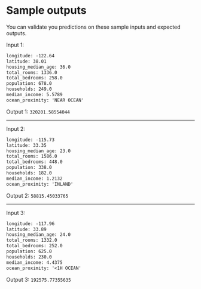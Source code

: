 # Sample outputs

You can validate you predictions on these sample inputs and expected outputs.

Input 1:

```txt
longitude: -122.64
latitude: 38.01
housing_median_age: 36.0
total_rooms: 1336.0
total_bedrooms: 258.0
population: 678.0
households: 249.0
median_income: 5.5789
ocean_proximity: 'NEAR OCEAN'
```

Output 1: `320201.58554044`

-----------------------------------

Input 2:

```txt
longitude: -115.73
latitude: 33.35
housing_median_age: 23.0
total_rooms: 1586.0
total_bedrooms: 448.0
population: 338.0
households: 182.0
median_income: 1.2132
ocean_proximity: 'INLAND'
```

Output 2: `58815.45033765`

-----------------------------------

Input 3:

```txt
longitude: -117.96
latitude: 33.89
housing_median_age: 24.0
total_rooms: 1332.0
total_bedrooms: 252.0
population: 625.0
households: 230.0
median_income: 4.4375
ocean_proximity: '<1H OCEAN'
```

Output 3: `192575.77355635`
